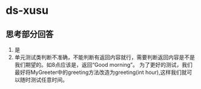 # ds-xusu

## 思考部分回答
1. 是
2. 单元测试类判断不准确，不能判断有返回内容就行，需要判断返回内容是不是我们期望的。如8点应该是，返回“Good morning”。
为了更好的测试，我们最好将MyGreeter中的greeting方法改造为greeting(int hour),这样我们就可以随时测试任意时间。 
   
